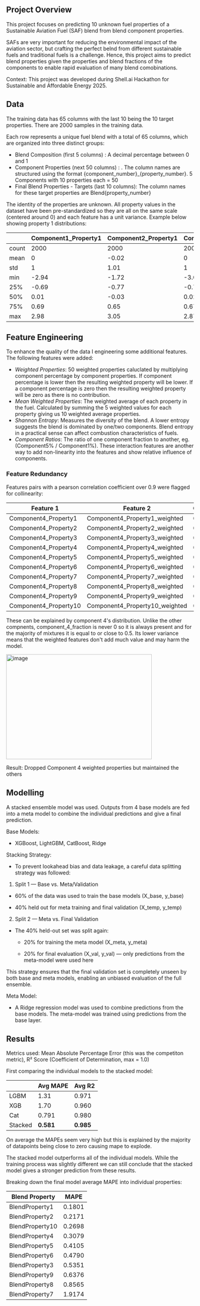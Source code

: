 ## Project Overview

This project focuses on predicting 10 unknown fuel properties of a Sustainable Aviation Fuel (SAF) blend from blend component properties.

SAFs are very important for reducing the environmental impact of the aviation sector, but crafting the perfect belnd from different sustainable fuels and traditional fuels is a challenge. Hence, this project aims to predict blend properties given the properties and blend fractions of the components to enable rapid evaluation of many blend comobinations.

Context: This project was developed during Shell.ai Hackathon for Sustainable and Affordable Energy 2025.

## Data

The training data has 65 columns with the last 10 being the 10 target properties. There are 2000 samples in the training data.

Each row represents a unique fuel blend with a total of 65 columns, which are organized into three distinct groups:
- Blend Composition (first 5 columns) : A decimal percentage between 0 and 1
- Component Properties (next 50 columns) : . The column names are structured using the format {component_number}_{property_number}. 5 Components with 10 properties each = 50
- Final Blend Properties - Targets (last 10 columns): The column names for these target properties are Blend{property_number}

The identity of the properties are unknown. All property values in the dataset have been pre-standardized so they are all on the same scale (centered around 0) and each feature has a unit variance. Example below showing property 1 distributions:

|       |   Component1_Property1 |   Component2_Property1 |   Component3_Property1 |   Component4_Property1 |   Component5_Property1 |
|-------|------------------------|------------------------|------------------------|------------------------|------------------------|
| count |                2000    |                2000    |                2000    |                2000    |                2000    |
| mean  |                   0    |                  -0.02 |                   0    |                  -0    |                  -0.02 |
| std   |                   1    |                   1.01 |                   1    |                   1.01 |                   1.01 |
| min   |                  -2.94 |                  -1.72 |                  -3.01 |                  -3.03 |                  -3.57 |
| 25%   |                  -0.69 |                  -0.77 |                  -0.7  |                  -0.69 |                  -0.71 |
| 50%   |                   0.01 |                  -0.03 |                   0.02 |                   0.02 |                   0.19 |
| 75%   |                   0.69 |                   0.65 |                   0.67 |                   0.66 |                   1.03 |
| max   |                   2.98 |                   3.05 |                   2.87 |                   2.98 |                   1.03 |

## Feature Engineering

To enhance the quality of the data I engineering some additional features.
The following features were added:

- *Weighted Properties*: 50 weighted properties caluclated by multiplying component percentage by component properties. If component percentage is lower then the resulting weighted property will be lower. If a component percentage is zero then the resulting weighted property will be zero as there is no contribution.
- *Mean Weighted Properties*: The weighted average of each property in the fuel. Calculated by summing the 5 weighted values for each property giving us 10 weighted average properties.
- *Shannon Entropy*: Measures the diversity of the blend. A lower entropy suggests the blend is dominated by one/two components. Blend entropy in a practical sense can affect combustion characteristics of fuels.
- *Component Ratios*: The ratio of one component fraction to another, eg. (Component5% / Component1%). These interaction features are another way to add non-linearity into the features and show relative influence of components.

### Feature Redundancy

Features pairs with a pearson correlation coefficient over 0.9 were flagged for collinearity:

| Feature 1                    | Feature 2                          | Correlation |
|-----------------------------|------------------------------------|-------------|
| Component4_Property1        | Component4_Property1_weighted      | 0.9255      |
| Component4_Property2        | Component4_Property2_weighted      | 0.9250      |
| Component4_Property3        | Component4_Property3_weighted      | 0.9252      |
| Component4_Property4        | Component4_Property4_weighted      | 0.9263      |
| Component4_Property5        | Component4_Property5_weighted      | 0.9264      |
| Component4_Property6        | Component4_Property6_weighted      | 0.9221      |
| Component4_Property7        | Component4_Property7_weighted      | 0.9203      |
| Component4_Property8        | Component4_Property8_weighted      | 0.9202      |
| Component4_Property9        | Component4_Property9_weighted      | 0.9255      |
| Component4_Property10       | Component4_Property10_weighted     | 0.9234      |

These can be explained by component 4's distribution. Unlike the other compnents, component_4_fraction is never 0 so it is always present and for the majority of mixtures it is equal to or close to 0.5. Its lower variance means that the weighted features don't add much value and may harm the model.

<img width="391" height="281" alt="image" src="https://github.com/user-attachments/assets/795623fb-5e92-41a0-91f1-34f716b603ca" />


Result: Dropped Component 4 weighted properties but maintained the others

## Modelling

A stacked ensemble model was used. Outputs from 4 base models are fed into a meta model to combine the individual predictions and give a final prediction.

Base Models:
- XGBoost, LightGBM, CatBoost, Ridge

Stacking Strategy:
- To prevent lookahead bias and data leakage, a careful data splitting strategy was followed:

1. Split 1 — Base vs. Meta/Validation

  - 60% of the data was used to train the base models (X_base, y_base)

  - 40% held out for meta training and final validation (X_temp, y_temp)

2. Split 2 — Meta vs. Final Validation

  - The 40% held-out set was split again:

    - 20% for training the meta model (X_meta, y_meta)

    - 20% for final evaluation (X_val, y_val) — only predictions from the meta-model were used here

This strategy ensures that the final validation set is completely unseen by both base and meta models, enabling an unbiased evaluation of the full ensemble.

Meta Model:
- A Ridge regression model was used to combine predictions from the base models. The meta-model was trained using predictions from the base layer.

## Results

Metrics used: Mean Absolute Percentage Error (this was the competiton metric), R² Score (Coefficient of Determination, max = 1.0)

First comparing the individual models to the stacked model:

|         | Avg MAPE | Avg R2 |
|---------|----------|--------|
| LGBM    | 1.31     | 0.971  |
| XGB     | 1.70     | 0.960  |
| Cat     | 0.791    | 0.980  |
| Stacked | **0.581**    | **0.985**  |

On average the MAPEs seem very high but this is explained by the majority of datapoints being close to zero causing mape to explode.

The stacked model outperforms all of the individual models. While the training process was slightly different we can still conclude that the stacked model gives a stronger prediction from these results.

Breaking down the final model average MAPE into individual properties:

| Blend Property   | MAPE   |
|------------------|--------|
| BlendProperty1   | 0.1801 |
| BlendProperty2   | 0.2171 |
| BlendProperty10  | 0.2698 |
| BlendProperty4   | 0.3079 |
| BlendProperty5   | 0.4105 |
| BlendProperty6   | 0.4790 |
| BlendProperty3   | 0.5351 |
| BlendProperty9   | 0.6376 |
| BlendProperty8   | 0.8565 |
| BlendProperty7   | 1.9174 |

